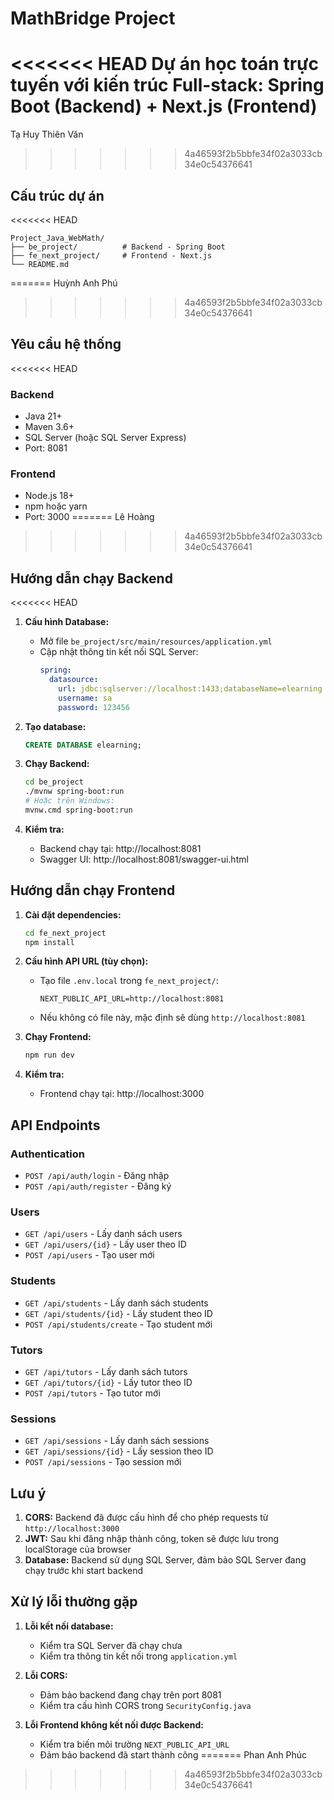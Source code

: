 # MathBridge Project

<<<<<<< HEAD
Dự án học toán trực tuyến với kiến trúc Full-stack: Spring Boot (Backend) + Next.js (Frontend)
=======

Tạ Huy Thiên Văn
>>>>>>> 4a46593f2b5bbfe34f02a3033cb34e0c54376641

## Cấu trúc dự án

<<<<<<< HEAD
```
Project_Java_WebMath/
├── be_project/          # Backend - Spring Boot
├── fe_next_project/     # Frontend - Next.js
└── README.md
```
=======
Huỳnh Anh Phú
>>>>>>> 4a46593f2b5bbfe34f02a3033cb34e0c54376641

## Yêu cầu hệ thống

<<<<<<< HEAD
### Backend
- Java 21+
- Maven 3.6+
- SQL Server (hoặc SQL Server Express)
- Port: 8081

### Frontend
- Node.js 18+
- npm hoặc yarn
- Port: 3000
=======
Lê Hoàng
>>>>>>> 4a46593f2b5bbfe34f02a3033cb34e0c54376641

## Hướng dẫn chạy Backend

<<<<<<< HEAD
1. **Cấu hình Database:**
   - Mở file `be_project/src/main/resources/application.yml`
   - Cập nhật thông tin kết nối SQL Server:
     ```yaml
     spring:
       datasource:
         url: jdbc:sqlserver://localhost:1433;databaseName=elearning
         username: sa
         password: 123456
     ```

2. **Tạo database:**
   ```sql
   CREATE DATABASE elearning;
   ```

3. **Chạy Backend:**
   ```bash
   cd be_project
   ./mvnw spring-boot:run
   # Hoặc trên Windows:
   mvnw.cmd spring-boot:run
   ```

4. **Kiểm tra:**
   - Backend chạy tại: http://localhost:8081
   - Swagger UI: http://localhost:8081/swagger-ui.html

## Hướng dẫn chạy Frontend

1. **Cài đặt dependencies:**
   ```bash
   cd fe_next_project
   npm install
   ```

2. **Cấu hình API URL (tùy chọn):**
   - Tạo file `.env.local` trong `fe_next_project/`:
     ```
     NEXT_PUBLIC_API_URL=http://localhost:8081
     ```
   - Nếu không có file này, mặc định sẽ dùng `http://localhost:8081`

3. **Chạy Frontend:**
   ```bash
   npm run dev
   ```

4. **Kiểm tra:**
   - Frontend chạy tại: http://localhost:3000

## API Endpoints

### Authentication
- `POST /api/auth/login` - Đăng nhập
- `POST /api/auth/register` - Đăng ký

### Users
- `GET /api/users` - Lấy danh sách users
- `GET /api/users/{id}` - Lấy user theo ID
- `POST /api/users` - Tạo user mới

### Students
- `GET /api/students` - Lấy danh sách students
- `GET /api/students/{id}` - Lấy student theo ID
- `POST /api/students/create` - Tạo student mới

### Tutors
- `GET /api/tutors` - Lấy danh sách tutors
- `GET /api/tutors/{id}` - Lấy tutor theo ID
- `POST /api/tutors` - Tạo tutor mới

### Sessions
- `GET /api/sessions` - Lấy danh sách sessions
- `GET /api/sessions/{id}` - Lấy session theo ID
- `POST /api/sessions` - Tạo session mới

## Lưu ý

1. **CORS:** Backend đã được cấu hình để cho phép requests từ `http://localhost:3000`
2. **JWT:** Sau khi đăng nhập thành công, token sẽ được lưu trong localStorage của browser
3. **Database:** Backend sử dụng SQL Server, đảm bảo SQL Server đang chạy trước khi start backend

## Xử lý lỗi thường gặp

1. **Lỗi kết nối database:**
   - Kiểm tra SQL Server đã chạy chưa
   - Kiểm tra thông tin kết nối trong `application.yml`

2. **Lỗi CORS:**
   - Đảm bảo backend đang chạy trên port 8081
   - Kiểm tra cấu hình CORS trong `SecurityConfig.java`

3. **Lỗi Frontend không kết nối được Backend:**
   - Kiểm tra biến môi trường `NEXT_PUBLIC_API_URL`
   - Đảm bảo backend đã start thành công
=======
Phan Anh Phúc
>>>>>>> 4a46593f2b5bbfe34f02a3033cb34e0c54376641
